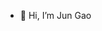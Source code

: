 - 👋 Hi, I’m Jun Gao

<!---
locojk/locojk is a ✨ special ✨ repository because its `README.md` (this file) appears on your GitHub profile.
You can click the Preview link to take a look at your changes.
--->
